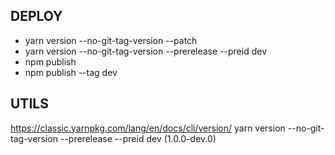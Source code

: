## DEPLOY
- yarn version --no-git-tag-version --patch
- yarn version --no-git-tag-version --prerelease --preid dev
- npm publish
- npm publish --tag dev


## UTILS
https://classic.yarnpkg.com/lang/en/docs/cli/version/
yarn version --no-git-tag-version --prerelease --preid dev (1.0.0-dev.0)
